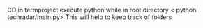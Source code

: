 CD in termproject
execute python while in root directory < python techradar/main.py>
This will help to keep track of folders